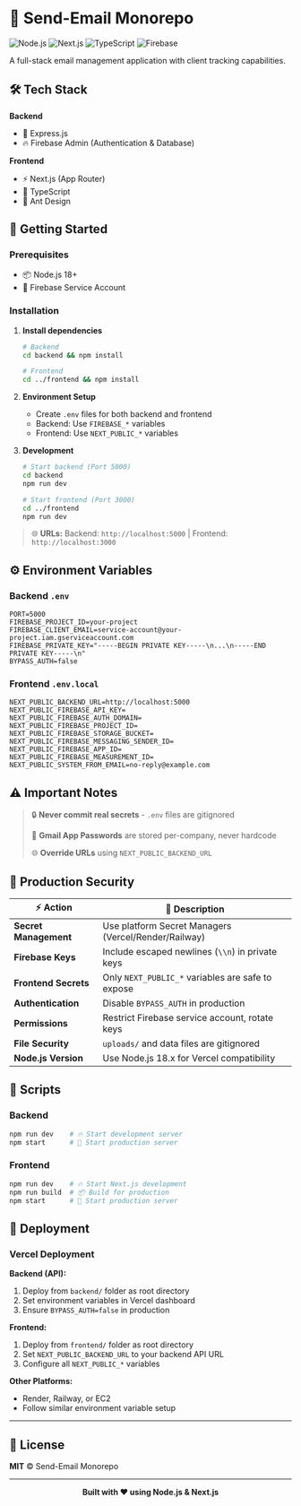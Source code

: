 # 📧 Send-Email Monorepo

![Node.js](https://img.shields.io/badge/Node.js-18+-green.svg)
![Next.js](https://img.shields.io/badge/Next.js-14-black.svg)
![TypeScript](https://img.shields.io/badge/TypeScript-5-blue.svg)
![Firebase](https://img.shields.io/badge/Firebase-Admin-orange.svg)

A full-stack email management application with client tracking capabilities.

## 🛠️ Tech Stack

**Backend**
- 🚀 Express.js
- 🔥 Firebase Admin (Authentication & Database)

**Frontend**
- ⚡ Next.js (App Router)
- 📘 TypeScript
- 🎨 Ant Design

## 🚀 Getting Started

### Prerequisites
- 📦 Node.js 18+
- 🔑 Firebase Service Account

### Installation

1. **Install dependencies**
   ```bash
   # Backend
   cd backend && npm install
   
   # Frontend
   cd ../frontend && npm install
   ```

2. **Environment Setup**
   - Create `.env` files for both backend and frontend
   - Backend: Use `FIREBASE_*` variables
   - Frontend: Use `NEXT_PUBLIC_*` variables

3. **Development**
   ```bash
   # Start backend (Port 5000)
   cd backend
   npm run dev
   
   # Start frontend (Port 3000)
   cd ../frontend
   npm run dev
   ```

> 🌐 **URLs:** Backend: `http://localhost:5000` | Frontend: `http://localhost:3000`

## ⚙️ Environment Variables

### Backend `.env`
```env
PORT=5000
FIREBASE_PROJECT_ID=your-project
FIREBASE_CLIENT_EMAIL=service-account@your-project.iam.gserviceaccount.com
FIREBASE_PRIVATE_KEY="-----BEGIN PRIVATE KEY-----\n...\n-----END PRIVATE KEY-----\n"
BYPASS_AUTH=false
```

### Frontend `.env.local`
```env
NEXT_PUBLIC_BACKEND_URL=http://localhost:5000
NEXT_PUBLIC_FIREBASE_API_KEY=
NEXT_PUBLIC_FIREBASE_AUTH_DOMAIN=
NEXT_PUBLIC_FIREBASE_PROJECT_ID=
NEXT_PUBLIC_FIREBASE_STORAGE_BUCKET=
NEXT_PUBLIC_FIREBASE_MESSAGING_SENDER_ID=
NEXT_PUBLIC_FIREBASE_APP_ID=
NEXT_PUBLIC_FIREBASE_MEASUREMENT_ID=
NEXT_PUBLIC_SYSTEM_FROM_EMAIL=no-reply@example.com
```

## ⚠️ Important Notes

> 🔒 **Never commit real secrets** - `.env` files are gitignored
> 
> 📧 **Gmail App Passwords** are stored per-company, never hardcode
> 
> 🌐 **Override URLs** using `NEXT_PUBLIC_BACKEND_URL`

## 🔐 Production Security

| ⚡ Action | 📝 Description |
|----------|----------------|
| **Secret Management** | Use platform Secret Managers (Vercel/Render/Railway) |
| **Firebase Keys** | Include escaped newlines (`\\n`) in private keys |
| **Frontend Secrets** | Only `NEXT_PUBLIC_*` variables are safe to expose |
| **Authentication** | Disable `BYPASS_AUTH` in production |
| **Permissions** | Restrict Firebase service account, rotate keys |
| **File Security** | `uploads/` and data files are gitignored |
| **Node.js Version** | Use Node.js 18.x for Vercel compatibility |

## 📜 Scripts

### Backend
```bash
npm run dev    # 🔥 Start development server
npm start      # 🚀 Start production server
```

### Frontend
```bash
npm run dev    # 🔥 Start Next.js development
npm run build  # 📦 Build for production
npm start      # 🚀 Start production server
```

## 🚀 Deployment

### Vercel Deployment

**Backend (API):**
1. Deploy from `backend/` folder as root directory
2. Set environment variables in Vercel dashboard
3. Ensure `BYPASS_AUTH=false` in production

**Frontend:**
1. Deploy from `frontend/` folder as root directory
2. Set `NEXT_PUBLIC_BACKEND_URL` to your backend API URL
3. Configure all `NEXT_PUBLIC_*` variables

**Other Platforms:**
- Render, Railway, or EC2
- Follow similar environment variable setup

---

## 📄 License

**MIT** © Send-Email Monorepo

---

<div align="center">
  <strong>Built with ❤️ using Node.js & Next.js</strong>
</div>
